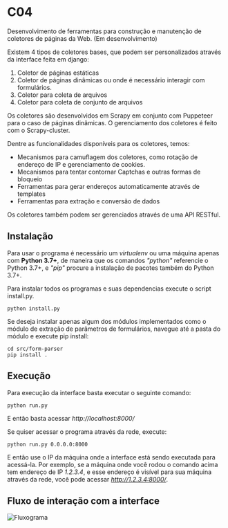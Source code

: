 # C04

Desenvolvimento de ferramentas para construção e manutenção de coletores de páginas da Web. (Em desenvolvimento)

Existem 4 tipos de coletores bases, que podem ser personalizados através da interface feita em django:
1. Coletor de páginas estáticas
2. Coletor de páginas dinâmicas ou onde é necessário interagir com formulários.
3. Coletor para coleta de arquivos
4. Coletor para coleta de conjunto de arquivos

Os coletores são desenvolvidos em Scrapy em conjunto com Puppeteer para o caso de páginas dinâmicas. O gerenciamento dos coletores é feito com o Scrapy-cluster.

Dentre as funcionalidades disponíveis para os coletores, temos:
- Mecanismos para camuflagem dos coletores, como rotação de endereço de IP e gerenciamento de cookies.
- Mecanismos para tentar contornar Captchas e outras formas de bloqueio
- Ferramentas para gerar endereços automaticamente através de templates
- Ferramentas para extração e conversão de dados

Os coletores também podem ser gerenciados através de uma API RESTful.

##  Instalação

Para usar o programa é necessário um _virtualenv_ ou uma máquina apenas com **Python 3.7+**, de maneira que os comandos _"python"_ referencie o Python 3.7+, e _"pip"_ procure a instalação de pacotes também do Python 3.7+.

Para instalar todos os programas e suas dependencias execute o script install.py.
```
python install.py
```

Se deseja instalar apenas algum dos módulos implementados como o módulo de extração de parâmetros de formulários, navegue até a pasta do módulo e execute pip install:
```
cd src/form-parser
pip install .
```

## Execução

Para execução da interface basta executar o seguinte comando:
```
python run.py
```

E então basta acessar _http://localhost:8000/_

Se quiser acessar o programa através da rede, execute:
```
python run.py 0.0.0.0:8000
```
E então use o IP da máquina onde a interface está sendo executada para acessá-la. Por exemplo, se a máquina onde você rodou o comando acima tem endereço de IP _1.2.3.4_, e esse endereço é visível para sua máquina através da rede, você pode acessar _http://1.2.3.4:8000/_.

## Fluxo de interação com a interface
![Fluxograma](fluxo_interface_coletor_20200625.png)
